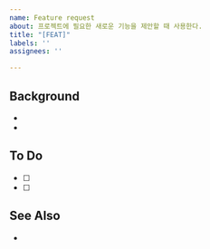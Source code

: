 ```yaml
---
name: Feature request
about: 프로젝트에 필요한 새로운 기능을 제안할 때 사용한다.
title: "[FEAT]"
labels: ''
assignees: ''

---
```


## Background
-
-

## To Do
- [ ]
- [ ]

## See Also
-
